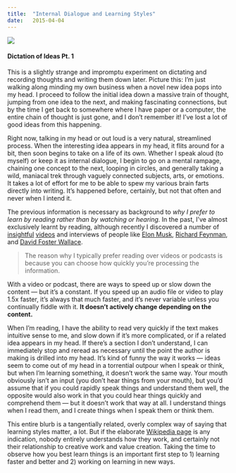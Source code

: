 ```yaml
---
title:  "Internal Dialogue and Learning Styles"
date:   2015-04-04
---
```


<img src="{{ site.baseurl }}/assets/img/2015-04-04-internal-dialogue-and-learning-styles/tree.jpg">

#### Dictation of Ideas Pt. 1

This is a slightly strange and impromptu experiment on dictating and recording thoughts and writing them down later. Picture this: I’m just walking along minding my own business when a novel new idea pops into my head. I proceed to follow the initial idea down a massive train of thought, jumping from one idea to the next, and making fascinating connections, but by the time I get back to somewhere where I have paper or a computer, the entire chain of thought is just gone, and I don’t remember it! I’ve lost a lot of good ideas from this happening.

Right now, talking in my head or out loud is a very natural, streamlined process. When the interesting idea appears in my head, it flits around for a bit, then soon begins to take on a life of its own. Whether I speak aloud (to myself) or keep it as internal dialogue, I begin to go on a mental rampage, chaining one concept to the next, looping in circles, and generally taking a wild, maniacal trek through vaguely connected subjects, arts, or emotions. It takes a lot of effort for me to be able to spew my various brain farts directly into writing. It’s happened before, certainly, but not that often and never when I intend it.

The previous information is necessary as background to *why I prefer to learn by reading rather than by watching or hearing.* In the past, I’ve almost exclusively learnt by reading, although recently I discovered a number of [insightful](https://www.youtube.com/watch?v=7U81PaxuxNA) [videos](https://www.youtube.com/watch?v=pVbLlnmxIbY) and interviews of people like [Elon Musk](https://www.youtube.com/watch?v=NU7W7qe2R0A), [Richard Feynman](https://www.youtube.com/watch?v=eqtuNXWT0mo), and [David Foster Wallace](https://www.youtube.com/watch?v=91ytSdSM-Kk).

> The reason why I typically prefer reading over videos or podcasts is because you can choose how quickly you’re processing the information.

With a video or podcast, there are ways to speed up or slow down the content — but it’s a constant. If you speed up an audio file or video to play 1.5x faster, it’s always that much faster, and it’s never variable unless you continually fiddle with it. **It doesn’t actively change depending on the content.**

When I’m reading, I have the ability to read very quickly if the text makes intuitive sense to me, and slow down if it’s more complicated, or if a related idea appears in my head. If there’s a section I don’t understand, I can immediately stop and reread as necessary until the point the author is making is drilled into my head.
It’s kind of funny the way it works — ideas seem to come out of my head in a torrential outpour when I speak or think, but when I’m learning something, it doesn’t work the same way. Your mouth obviously isn’t an input (you don’t hear things from your mouth), but you’d assume that if you could rapidly speak things and understand them well, the opposite would also work in that you could hear things quickly and comprehend them — but it doesn’t work that way at all. I understand things when I read them, and I create things when I speak them or think them.

This entire blurb is a tangentially related, overly complex way of saying that learning styles matter, a lot. But if the elaborate [Wikipedia page](https://en.wikipedia.org/wiki/Learning_styles) is any indication, nobody entirely understands how they work, and certainly not their relationship to creative work and value creation. Taking the time to observe how you best learn things is an important first step to 1) learning faster and better and 2) working on learning in new ways.